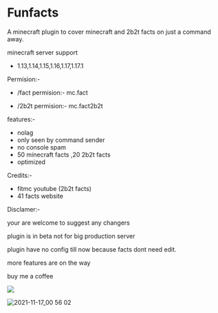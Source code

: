 # Funfacts
A minecraft plugin to cover minecraft and 2b2t facts on just a command away.

minecraft server support
- 1.13,1.14,1.15,1.16,1.17,1.17.1

Permision:-
- /fact permision:- mc.fact

- /2b2t permision:- mc.fact2b2t

features:-
- nolag 
- only seen by command sender
- no console spam
- 50 minecraft facts ,20 2b2t facts
- optimized

Credits:-
- fitmc youtube (2b2t facts)
- 41 facts website

Disclamer:-

your are welcome to suggest any changers

plugin is in beta not for big production server

plugin have no config till now because facts dont need edit.

more features are on the way

buy me a coffee

[![](https://www.paypalobjects.com/en_US/i/btn/btn_donateCC_LG.gif)](https://paypal.me/fickletcell?)

![2021-11-17_00 56 02](https://user-images.githubusercontent.com/74851280/142052147-cde12f80-94a4-4749-ad90-fb602749657b.png)
